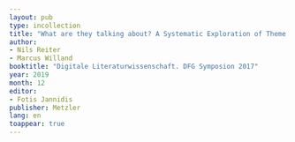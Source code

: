 ```yaml
---
layout: pub
type: incollection
title: "What are they talking about? A Systematic Exploration of Theme Identification Methods for Character Speech in Dramatic Texts"
author:
- Nils Reiter
- Marcus Willand
booktitle: "Digitale Literaturwissenschaft. DFG Symposion 2017"
year: 2019
month: 12
editor:
- Fotis Jannidis
publisher: Metzler
lang: en
toappear: true
---
```



